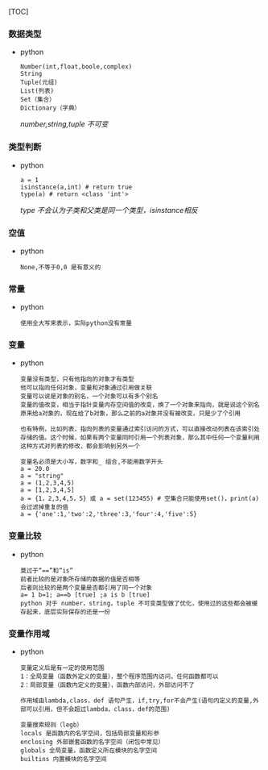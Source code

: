 [TOC]

### 数据类型
- python
    ```
    Number(int,float,boole,complex)
    String
    Tuple(元组)
    List(列表)
    Set（集合）
    Dictionary（字典）
    ```
    *number,string,tuple 不可变*

### 类型判断
- python
  ```
  a = 1
  isinstance(a,int) # return true
  type(a) # return <class 'int'>
  ```
  *type 不会认为子类和父类是同一个类型，isinstance相反*

### 空值
- python
    ```
    None,不等于0,0 是有意义的
    ```
### 常量
- python
    ```
    使用全大写来表示，实际python没有常量
    ```
### 变量
- python
    ```
    变量没有类型，只有他指向的对象才有类型
    他可以指向任何对象，变量和对象通过引用做关联
    变量可以说是对象的别名，一个对象可以有多个别名
    变量的值改变，相当于指针变量内存空间值的改变，换了一个对象来指向，就是说这个别名原来给a对象的，现在给了b对象，那么之前的a对象并没有被改变，只是少了个引用
    ```
    ```
    也有特例，比如列表，指向列表的变量通过索引访问的方式，可以直接改动列表在该索引处存储的值。这个时候，如果有两个变量同时引用一个列表对象，那么其中任何一个变量利用这种方式对列表的修改，都会影响到另外一个
    ```
    ```
    变量名必须是大小写，数字和_ 组合,不能用数字开头
    a = 20.0
    a = "string"
    a = (1,2,3,4,5)
    a = [1,2,3,4,5]
    a = {1，2,3,4,5，5} 或 a = set(123455) # 空集合只能使用set()，print(a) 会过滤掉重复的值
    a = {'one':1,'two':2,'three':3,'four':4,'five':5}
    ```

### 变量比较
- python
    ```
    莫过于“==”和“is”
    前者比较的是对象所存储的数据的值是否相等
    后者则比较的是两个变量是否都引用了同一个对象
    a= 1 b=1; a==b [true] ;a is b [true]
    python 对于 number，string，tuple 不可变类型做了优化，使用过的这些都会被缓存起来，底层实际保存的还是一份
    ```
### 变量作用域
- python
    ```
    变量定义后是有一定的使用范围
    1：全局变量（函数外定义的变量），整个程序范围内访问，任何函数都可以
    2：局部变量（函数内定义的变量），函数内部访问，外部访问不了

    作用域由lambda,class，def 语句产生，if,try,for不会产生(语句内定义的变量,外部可以引用，但不会超过lambda，class，def的范围)

    变量搜索规则（legb）
    locals 是函数内的名字空间，包括局部变量和形参
    enclosing 外部嵌套函数的名字空间（闭包中常见）
    globals 全局变量，函数定义所在模块的名字空间
    builtins 内置模块的名字空间
    ```
